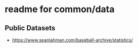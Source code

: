 # readme for common/data 

## Public Datasets

- https://www.seanlahman.com/baseball-archive/statistics/



